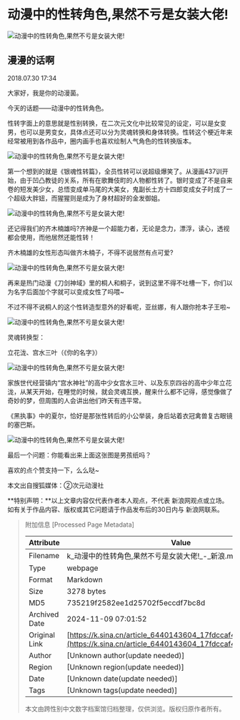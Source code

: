 # 动漫中的性转角色,果然不亏是女装大佬!

![动漫中的性转角色,果然不亏是女装大佬!](https://n.sinaimg.cn/sinacn10207/360/w180h180/20191010/32da-ifrwayx3513435.jpg)

## 漫漫的话啊

2018.07.30 17:34

大家好，我是你的动漫菌。

今天的话题——动漫中的性转角色。

性转字面上的意思就是性别转换，在二次元文化中比较常见的设定，可以是女变男，也可以是男变女，具体点还可以分为灵魂转换和身体转换。性转这个梗近年来经常被用到各作品中，圈内画手也喜欢绘制人气角色的性转换版本。

![动漫中的性转角色,果然不亏是女装大佬!](http://k.sinaimg.cn/n/sinacn17/147/w606h341/20180730/0f91-hhacrcc6212706.jpg/w700d1q75cms.jpg)

第一个想到的就是《银魂性转篇》，全员性转可以说超级爆笑了。从漫画437训开始，由于凹凸教徒的关系，所有在歌舞伎町的人物都性转了。银时变成了不是自来卷的短发美少女，总悟变成单马尾的大美女，鬼副长土方十四郎变成女子时成了一个超级大胖妞，而猩猩则是成为了身材超好的金发御姐。

![动漫中的性转角色,果然不亏是女装大佬!](http://n.sinaimg.cn/sinacn17/534/w344h190/20180730/bbee-hhacrcc6245462.gif)

还记得我们的齐木楠雄吗?齐神是一个超能力者，无论是念力，漂浮，读心，透视都会使用，而他居然还能性转！

齐木楠雄的女性形态叫做齐木楠子，不得不说居然有点可爱?

![动漫中的性转角色,果然不亏是女装大佬!](http://k.sinaimg.cn/n/sinacn17/610/w399h211/20180730/e111-hhacrcc6245845.jpg/w700d1q75cms.jpg)

再来是热门动漫《刀剑神域》里的桐人和桐子，说到这里不得不吐槽一下，你们以为名字后面加个字就可以变成女性了吗喂~

不过不得不说桐人的这个性转造型意外的好看呢，亚丝娜，有人跟你抢本子王啦~

![动漫中的性转角色,果然不亏是女装大佬!](http://k.sinaimg.cn/n/sinacn17/531/w340h191/20180730/1f4b-hhacrcc6246190.jpg/w700d1q75cms.jpg)

灵魂转换型：

立花泷、宫水三叶（《你的名字》）

![动漫中的性转角色,果然不亏是女装大佬!](http://k.sinaimg.cn/n/sinacn17/606/w900h506/20180730/6560-hhacrcc6246524.jpg/w700d1q75cms.jpg)

家族世代经营镇内“宫水神社”的高中少女宫水三叶、以及东京四谷的高中少年立花泷，从某天开始，在睡觉的时候，就会灵魂互换，醒来什么都不记得，感觉像做了奇妙的梦，但周围的人会讲出他们昨天有违平常。

《黑执事》中的夏尔，恰好是那张性转后的小公举装，身后站着衣冠禽兽复古眼镜的塞巴斯。

![动漫中的性转角色,果然不亏是女装大佬!](http://k.sinaimg.cn/n/sinacn17/264/w464h600/20180730/8630-hhacrcc6246854.jpg/w700d1q75cms.jpg)

最后一个问题：你能看出来上面这张图是男孩纸吗？

喜欢的点个赞支持一下，么么哒~

本文出自搜狐媒体：②次元动漫社

**特别声明：**以上文章内容仅代表作者本人观点，不代表 新浪网观点或立场。如有关于作品内容、版权或其它问题请于作品发布后的30日内与 新浪网联系。

> 附加信息 [Processed Page Metadata]
>
> | Attribute       | Value                                  |
> |-----------------|----------------------------------------|
> | Filename        | k_动漫中的性转角色,果然不亏是女装大佬!_-_新浪.md                             |
> | Type            | webpage                                 |
> | Format          | Markdown                               |
> | Size            | 3278 bytes                           |
> | MD5             | 735219f2582ee1d25702f5eccdf7bc8d                                  |
> | Archived Date   | 2024-11-09 07:01:52                             |
> | Original Link   | [https://k.sina.cn/article_6440143604_17fdccaf400100bdcn.html](https://k.sina.cn/article_6440143604_17fdccaf400100bdcn.html)                         |
> | Author          | [Unknown author(update needed)]                              |
> | Region          | [Unknown region(update needed)]                              |
> | Date            | [Unknown date(update needed)]                                 |
> | Tags            | [Unknown tags(update needed)]                                 |
>
> 本文由跨性别中文数字档案馆归档整理，仅供浏览。版权归原作者所有。
>